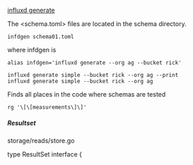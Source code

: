 
[influxd generate](https://v2.docs.influxdata.com/v2.0/reference/cli/influxd/generate)

The <schema.toml> files are located in the schema directory.

```
infdgen schema01.toml
```

where infdgen is

```
alias infdgen='influxd generate --org ag --bucket rick'
```

```
influxd generate simple --bucket rick --org ag --print
influxd generate simple --bucket rick --org ag
```

Finds all places in the code where schemas are tested

```
rg '\[\[measurements\]\]'
```

##### Resultset

storage/reads/store.go

type ResultSet interface {
